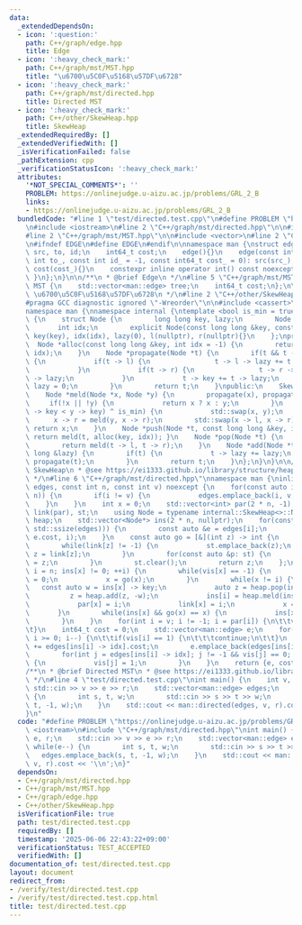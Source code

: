 ```yaml
---
data:
  _extendedDependsOn:
  - icon: ':question:'
    path: C++/graph/edge.hpp
    title: Edge
  - icon: ':heavy_check_mark:'
    path: C++/graph/mst/MST.hpp
    title: "\u6700\u5C0F\u5168\u57DF\u6728"
  - icon: ':heavy_check_mark:'
    path: C++/graph/mst/directed.hpp
    title: Directed MST
  - icon: ':heavy_check_mark:'
    path: C++/other/SkewHeap.hpp
    title: SkewHeap
  _extendedRequiredBy: []
  _extendedVerifiedWith: []
  _isVerificationFailed: false
  _pathExtension: cpp
  _verificationStatusIcon: ':heavy_check_mark:'
  attributes:
    '*NOT_SPECIAL_COMMENTS*': ''
    PROBLEM: https://onlinejudge.u-aizu.ac.jp/problems/GRL_2_B
    links:
    - https://onlinejudge.u-aizu.ac.jp/problems/GRL_2_B
  bundledCode: "#line 1 \"test/directed.test.cpp\"\n#define PROBLEM \"https://onlinejudge.u-aizu.ac.jp/problems/GRL_2_B\"\
    \n#include <iostream>\n#line 2 \"C++/graph/mst/directed.hpp\"\n\n#include <ranges>\n\
    #line 2 \"C++/graph/mst/MST.hpp\"\n\n#include <vector>\n#line 2 \"C++/graph/edge.hpp\"\
    \n#ifndef EDGE\n#define EDGE\n#endif\n\nnamespace man {\nstruct edge {\n    int\
    \ src, to, id;\n    int64_t cost;\n    edge(){}\n    edge(const int src_, const\
    \ int to_, const int id_ = -1, const int64_t cost_ = 0): src(src_), to(to_), id(id_),\
    \ cost(cost_){}\n    constexpr inline operator int() const noexcept { return to;\
    \ }\n};\n}\n\n/**\n * @brief Edge\n */\n#line 5 \"C++/graph/mst/MST.hpp\"\nstruct\
    \ MST {\n    std::vector<man::edge> tree;\n    int64_t cost;\n};\n\n/**\n * @brief\
    \ \u6700\u5C0F\u5168\u57DF\u6728\n */\n#line 2 \"C++/other/SkewHeap.hpp\"\n\n\
    #pragma GCC diagnostic ignored \"-Wreorder\"\n\n#include <cassert>\n#include <algorithm>\n\
    namespace man {\nnamespace internal {\ntemplate <bool is_min = true> struct SkewHeap\
    \ {\n    struct Node {\n        long long key, lazy;\n        Node *l, *r;\n \
    \       int idx;\n        explicit Node(const long long &key, const int idx):\
    \ key(key), idx(idx), lazy(0), l(nullptr), r(nullptr){}\n    };\nprivate:\n  \
    \  Node *alloc(const long long &key, int idx = -1) {\n        return new Node(key,\
    \ idx);\n    }\n    Node *propagate(Node *t) {\n        if(t && t -> lazy != 0)\
    \ {\n            if(t -> l) {\n                t -> l -> lazy += t -> lazy;\n\
    \            }\n            if(t -> r) {\n                t -> r -> lazy += t\
    \ -> lazy;\n            }\n            t -> key += t -> lazy;\n            t ->\
    \ lazy = 0;\n        }\n        return t;\n    }\npublic:\n    SkewHeap(){}\n\
    \    Node *meld(Node *x, Node *y) {\n        propagate(x), propagate(y);\n   \
    \     if(!x || !y) {\n            return x ? x : y;\n        }\n        if((x\
    \ -> key < y -> key) ^ is_min) {\n            std::swap(x, y);\n        }\n  \
    \      x -> r = meld(y, x -> r);\n        std::swap(x -> l, x -> r);\n       \
    \ return x;\n    }\n    Node *push(Node *t, const long long &key, int idx = -1){\
    \ return meld(t, alloc(key, idx)); }\n    Node *pop(Node *t) {\n        assert(t);\n\
    \        return meld(t -> l, t -> r);\n    }\n    Node *add(Node *t, const long\
    \ long &lazy) {\n        if(t) {\n            t -> lazy += lazy;\n           \
    \ propagate(t);\n        }\n        return t;\n    }\n};\n}\n}\n\n/**\n * @brief\
    \ SkewHeap\n * @see https://ei1333.github.io/library/structure/heap/skew-heap.hpp\n\
    \ */\n#line 6 \"C++/graph/mst/directed.hpp\"\nnamespace man {\ninline MST directed(std::vector<man::edge>\
    \ edges, const int n, const int v) noexcept {\n    for(const auto i: std::views::iota(0,\
    \ n)) {\n        if(i != v) {\n            edges.emplace_back(i, v, 0);\n    \
    \    }\n    }\n    int x = 0;\n    std::vector<int> par(2 * n, -1), vis(par),\
    \ link(par), st;\n    using Node = typename internal::SkewHeap<>::Node;\n    internal::SkewHeap\
    \ heap;\n    std::vector<Node*> ins(2 * n, nullptr);\n    for(const auto i: std::views::iota(0,\
    \ std::ssize(edges))) {\n        const auto &e = edges[i];\n        ins[e] = heap.push(ins[e],\
    \ e.cost, i);\n    }\n    const auto go = [&](int z) -> int {\n        z = edges[ins[z]->idx].src;\n\
    \        while(link[z] != -1) {\n            st.emplace_back(z);\n           \
    \ z = link[z];\n        }\n        for(const auto &p: st) {\n            link[p]\
    \ = z;\n        }\n        st.clear();\n        return z;\n    };\n    for(int\
    \ i = n; ins[x] != 0; ++i) {\n        while(vis[x] == -1) {\n            vis[x]\
    \ = 0;\n            x = go(x);\n        }\n        while(x != i) {\n         \
    \   const auto w = ins[x] -> key;\n            auto z = heap.pop(ins[x]);\n  \
    \          z = heap.add(z, -w);\n            ins[i] = heap.meld(ins[i], z);\n\
    \            par[x] = i;\n            link[x] = i;\n            x = go(x);\n \
    \       }\n        while(ins[x] && go(x) == x) {\n            ins[x] = heap.pop(ins[x]);\n\
    \        }\n    }\n    for(int i = v; i != -1; i = par[i]) {\n\t\tvis[i] = 1;\n\
    \t}\n    int64_t cost = 0;\n    std::vector<man::edge> e;\n    for(int i = x;\
    \ i >= 0; i--) {\n\t\tif(vis[i] == 1) {\n\t\t\tcontinue;\n\t\t}\n        cost\
    \ += edges[ins[i] -> idx].cost;\n        e.emplace_back(edges[ins[i] -> idx]);\n\
    \        for(int j = edges[ins[i] -> idx]; j != -1 && vis[j] == 0; j = par[j])\
    \ {\n            vis[j] = 1;\n        }\n    }\n    return {e, cost};\n}\n}\n\n\
    /**\n * @brief Directed MST\n * @see https://ei1333.github.io/library/graph/mst/directed-mst.hpp\n\
    \ */\n#line 4 \"test/directed.test.cpp\"\nint main() {\n    int v, e, r;\n   \
    \ std::cin >> v >> e >> r;\n    std::vector<man::edge> edges;\n    while(e--)\
    \ {\n        int s, t, w;\n        std::cin >> s >> t >> w;\n        edges.emplace_back(s,\
    \ t, -1, w);\n    }\n    std::cout << man::directed(edges, v, r).cost << '\\n';\n\
    }\n"
  code: "#define PROBLEM \"https://onlinejudge.u-aizu.ac.jp/problems/GRL_2_B\"\n#include\
    \ <iostream>\n#include \"C++/graph/mst/directed.hpp\"\nint main() {\n    int v,\
    \ e, r;\n    std::cin >> v >> e >> r;\n    std::vector<man::edge> edges;\n   \
    \ while(e--) {\n        int s, t, w;\n        std::cin >> s >> t >> w;\n     \
    \   edges.emplace_back(s, t, -1, w);\n    }\n    std::cout << man::directed(edges,\
    \ v, r).cost << '\\n';\n}"
  dependsOn:
  - C++/graph/mst/directed.hpp
  - C++/graph/mst/MST.hpp
  - C++/graph/edge.hpp
  - C++/other/SkewHeap.hpp
  isVerificationFile: true
  path: test/directed.test.cpp
  requiredBy: []
  timestamp: '2025-06-06 22:43:22+09:00'
  verificationStatus: TEST_ACCEPTED
  verifiedWith: []
documentation_of: test/directed.test.cpp
layout: document
redirect_from:
- /verify/test/directed.test.cpp
- /verify/test/directed.test.cpp.html
title: test/directed.test.cpp
---
```

